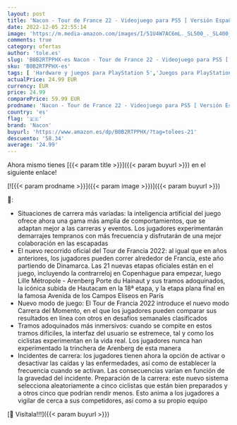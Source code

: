 ```yaml
---
layout: post
title: 'Nacon - Tour de France 22 - Videojuego para PS5 [ Versión Española]'
date: 2022-12-05 22:55:14
image: 'https://m.media-amazon.com/images/I/51U4W7AC6mL._SL500_._SL400_.jpg'
comments: true
category: ofertas
author: 'tole.es'
slug: 'B0B2RTPPHX-es Nacon - Tour de France 22 - Videojuego para PS5 [ Versión...'
sku: 'B0B2RTPPHX-es'
tags: [ 'Hardware y juegos para PlayStation 5','Juegos para PlayStation 5','Videojuegos','nacon','ps5','🇪🇸', ]
actualPrice: 24.99 EUR
currency: EUR
price: 24.99
comparePrice: 59.99 EUR
prodname: 'Nacon - Tour de France 22 - Videojuego para PS5 [ Versión Española]'
country: 'es'
flag: '🇪🇸'
brand: 'Nacon'
buyurl: 'https://www.amazon.es/dp/B0B2RTPPHX/?tag=tolees-21'
descuento: '58.34'
average: '24.99'
---
```


Ahora mismo tienes [{{< param title >}}]({{< param buyurl >}}) en el siguiente enlace!

[![{{< param prodname >}}]({{< param image >}})]({{< param buyurl >}})

🔎:

- Situaciones de carrera más variadas: la inteligencia artificial del juego ofrece ahora una gama más amplia de comportamientos, que se adaptan mejor a las carreras y eventos. Los jugadores experimentarán demarrajes tempranos con más frecuencia y disfrutarán de una mejor colaboración en las escapadas
- El nuevo recorrido oficial del Tour de Francia 2022: al igual que en años anteriores, los jugadores pueden correr alrededor de Francia, este año partiendo de Dinamarca. Las 21 nuevas etapas oficiales están en el juego, incluyendo la contrarreloj en Copenhague para empezar, luego Lille Métropole - Arenberg Porte du Hainaut y sus tramos adoquinados, la icónica subida de Hautacam en la 18ª etapa, y la etapa plana final en la famosa Avenida de los Campos Elíseos en París
- Nuevo modo de juego: El Tour de Francia 2022 introduce el nuevo modo Carrera del Momento, en el que los jugadores pueden comparar sus resultados en línea con otros en desafíos semanales clasificados
- Tramos adoquinados más inmersivos: cuando se compite en estos tramos difíciles, la interfaz del usuario se estremece, tal y como los ciclistas experimentan en la vida real. Los jugadores nunca han experimentado la trinchera de Arenberg de esta manera
- Incidentes de carrera: los jugadores tienen ahora la opción de activar o desactivar las caídas y las enfermedades, así como de establecer la frecuencia cuando se activan. Las consecuencias varían en función de la gravedad del incidente. Preparación de la carrera: este nuevo sistema selecciona aleatoriamente a cinco ciclistas que están bien preparados y a otros cinco que podrían rendir menos. Esto anima a los jugadores a vigilar de cerca a sus competidores, así como a su propio equipo

[🛒 Visítala!!!]({{< param buyurl >}})
